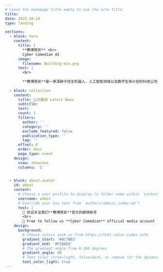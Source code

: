 ```yaml
---
# Leave the homepage title empty to use the site title
title:
date: 2022-10-24
type: landing

sections:
  - block: hero
    content:
      title: |
        **赛博笑匠** <br>
        Cyber Comedian AI
      image:
        filename: Building-min.png
      text: |
        <br>
        
        **赛博笑匠**是一家深耕于仿生机器人、人工智能领域以及数字生命计划的科技公司，自2046年起迅速崛起，并成功成为世界领先、独一无二的科技巨头。
  
  - block: collection
    content:
      title: 公司要闻 Latest News
      subtitle:
      text:
      count: 3
      filters:
        author: ''
        category: ''
        exclude_featured: false
        publication_type: ''
        tag: ''
      offset: 0
      order: desc
      page_type: event
    design:
      view: showcase
      columns: '1'
  

  - block: about.avatar
    id: about
    content:
      # Choose a user profile to display (a folder name within `content/authors/`)
      username: admin
      # Override your bio text from `authors/admin/_index.md`?
      text: |
        👋 欢迎关注我们**赛博笑匠**官方的媒体帐号
        <br>
        👋 Free to follow us **Cyber Comedian** official media account
    design:
      background:
        # Choose colors such as from https://html-color-codes.info
        gradient_start: '#0C7BB3'
        gradient_end: '#F2BAE8'
        # The gradient angle from 0-360 degrees
        gradient_angle: 90
        # Text color (true=light, false=dark, or remove for the dynamic theme color).
        text_color_light: true
---
```

